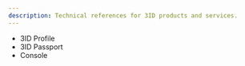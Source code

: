 ```yaml
---
description: Technical references for 3ID products and services.
---
```


* 3ID Profile
* 3ID Passport
* Console
